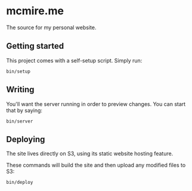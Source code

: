 # mcmire.me

The source for my personal website.

## Getting started

This project comes with a self-setup script. Simply run:

```
bin/setup
```

## Writing

You'll want the server running in order to preview changes. You can start that
by saying:

```
bin/server
```

## Deploying

The site lives directly on S3, using its static website hosting feature.

These commands will build the site and then upload any modified files to S3:

```
bin/deploy
```

